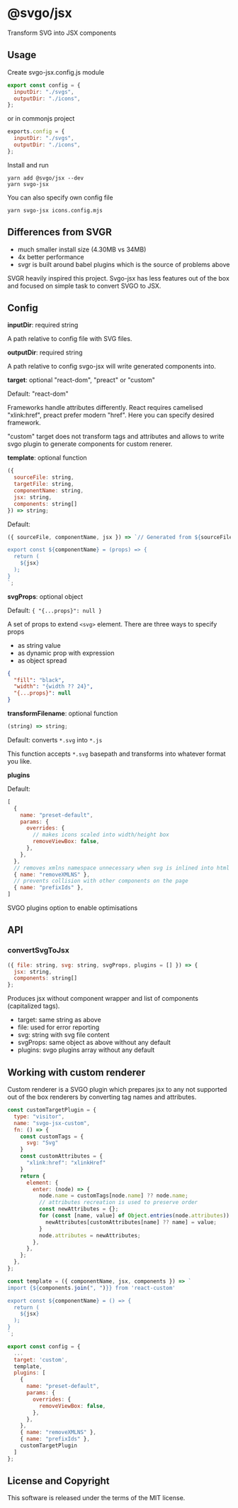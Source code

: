 # @svgo/jsx

Transform SVG into JSX components

## Usage

Create svgo-jsx.config.js module

```js
export const config = {
  inputDir: "./svgs",
  outputDir: "./icons",
};
```

or in commonjs project

```js
exports.config = {
  inputDir: "./svgs",
  outputDir: "./icons",
};
```

Install and run

```
yarn add @svgo/jsx --dev
yarn svgo-jsx
```

You can also specify own config file

```
yarn svgo-jsx icons.config.mjs
```

## Differences from SVGR

- much smaller install size (4.30MB vs 34MB)
- 4x better performance
- svgr is built around babel plugins which is the source of problems above

SVGR heavily inspired this project. Svgo-jsx has less features out of the box
and focused on simple task to convert SVGO to JSX.

## Config

**inputDir**: required string

A path relative to config file with SVG files.

**outputDir**: required string

A path relative to config svgo-jsx will write generated components into.

**target**: optional "react-dom", "preact" or "custom"

Default: "react-dom"

Frameworks handle attributes differently. React requires camelised "xlink:href", preact prefer modern "href". Here you can specify desired framework.

"custom" target does not transform tags and attributes and allows to write svgo plugin
to generate components for custom renerer.

**template**: optional function

```js
({
  sourceFile: string,
  targetFile: string,
  componentName: string,
  jsx: string,
  components: string[]
}) => string;
```

Default:

```js
({ sourceFile, componentName, jsx }) => `// Generated from ${sourceFile}

export const ${componentName} = (props) => {
  return (
    ${jsx}
  );
}
`;
```

**svgProps**: optional object

Default: `{ "{...props}": null }`

A set of props to extend `<svg>` element. There are three ways to specify props

- as string value
- as dynamic prop with expression
- as object spread

```json
{
  "fill": "black",
  "width": "{width ?? 24}",
  "{...props}": null
}
```

**transformFilename**: optional function

```js
(string) => string;
```

Default: converts `*.svg` into `*.js`

This function accepts `*.svg` basepath and transforms into whatever format you like.

**plugins**

Default:

```js
[
  {
    name: "preset-default",
    params: {
      overrides: {
        // makes icons scaled into width/height box
        removeViewBox: false,
      },
    },
  },
  // removes xmlns namespace unnecessary when svg is inlined into html
  { name: "removeXMLNS" },
  // prevents collision with other components on the page
  { name: "prefixIds" },
]
```

SVGO plugins option to enable optimisations

## API

### convertSvgToJsx

```js
({ file: string, svg: string, svgProps, plugins = [] }) => {
  jsx: string,
  components: string[]
};
```

Produces jsx without component wrapper and list of components (capitalized tags).

- target: same string as above
- file: used for error reporting
- svg: string with svg file content
- svgProps: same object as above without any default
- plugins: svgo plugins array without any default

## Working with custom renderer

Custom renderer is a SVGO plugin which prepares jsx to any not supported out of the box renderers
by converting tag names and attributes.

```js
const customTargetPlugin = {
  type: "visitor",
  name: "svgo-jsx-custom",
  fn: () => {
    const customTags = {
      svg: "Svg"
    }
    const customAttributes = {
      "xlink:href": "xlinkHref"
    }
    return {
      element: {
        enter: (node) => {
          node.name = customTags[node.name] ?? node.name;
          // attributes recreation is used to preserve order
          const newAttributes = {};
          for (const [name, value] of Object.entries(node.attributes)) {
            newAttributes[customAttributes[name] ?? name] = value;
          }
          node.attributes = newAttributes;
        },
      },
    };
  },
};

const template = ({ componentName, jsx, components }) => `
import {${components.join(", ")}} from 'react-custom'

export const ${componentName} = () => {
  return (
    ${jsx}
  );
}
`;

export const config = {
  ...
  target: 'custom',
  template,
  plugins: [
    {
      name: "preset-default",
      params: {
        overrides: {
          removeViewBox: false,
        },
      },
    },
    { name: "removeXMLNS" },
    { name: "prefixIds" },
    customTargetPlugin
  ]
};
```

## License and Copyright

This software is released under the terms of the MIT license.
